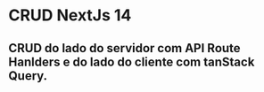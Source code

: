 # CRUD NextJs 14
## CRUD do lado do servidor com API Route Hanlders e do lado do cliente com tanStack Query.
